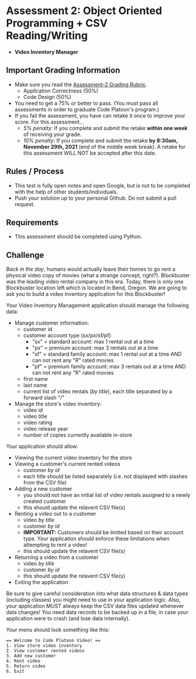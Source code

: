 # Assessment 2: Object Oriented Programming + CSV Reading/Writing
- **Video Inventory Manager**

## Important Grading Information
- Make sure you read the [Assessment-2 Grading Rubric](https://docs.google.com/spreadsheets/d/1AlAQukmB3SS7IyW2hu0zY-9RaQnHY3lLeTi2O1fUb30/edit?usp=sharing).
  - Application Correctness (50%)
  - Code Design (50%)
- You need to get a 75% or better to pass. (You must pass all assessments in order to graduate Code Platoon's program.)
- If you fail the assessment, you have can retake it once to improve your score. For this assessment... 
  - *5% penalty*: If you complete and submit the retake **within one week** of receiving your grade. 
  - *10% penalty*: If you complete and submit the retake **by 8:30am, November 29th, 2021** (end of the middle week break). A retake for this assessment WILL NOT be accepted after this date.

## Rules / Process
- This test is fully open notes and open Google, but is not to be completed with the help of other students/individuals.
- Push your solution up to your personal Github. Do not submit a pull request. 

## Requirements
- This assessment should be completed using Python.

## Challenge
*Back in the day*, humans would actually leave their homes to go rent a physical video copy of movies (what a strange concept, right?). Blockbuster was the leading video rental company in this era. Today, there is only one Blockbuster location left which is located in Bend, Oregon. We are going to ask you to build a video inventory application for this Blockbuster!

Your Video Inventory Management application should manage the following data:
- Manage customer information:
  - customer id
  - customer account type (sx/px/sf/pf)
    - "sx" = standard account: max 1 rental out at a time
    - "px" = premium account: max 3 rentals out at a time
    - "sf" = standard family account: max 1 rental out at a time AND can not rent any "R" rated movies
    - "pf" = premium family account: max 3 rentals out at a time AND can not rent any "R" rated movies   
  - first name
  - last name 
  - current list of video rentals (*by title*), each title separated by a forward slash "/"
- Manage the store's video inventory:
  - video id
  - video title
  - video rating
  - video release year
  - number of copies currently available in-store

Your application should allow:
- Viewing the current video inventory for the store
- Viewing a customer's current rented videos
  - customer *by id*
  - each title should be listed separately (i.e. not displayed with slashes from the CSV file)
- Adding a new customer
  - you should not have an initial list of video rentals assigned to a newly created customer
  - this should update the relavent CSV file(s)
- Renting a video out to a customer
  - video *by title*
  - customer *by id*
  - **IMPORTANT:** Customers should be limited based on their account type. Your application should enforce these limitations when attempting to rent a video!
  - this should update the relavent CSV file(s)
- Returning a video from a customer
  - video *by title*
  - customer *by id*
  - this should update the relavent CSV file(s)
- Exiting the application

Be sure to give careful consideration into what data structures & data types (including classes) you might need to use in your application logic. Also, your application MUST always keep the CSV data files updated whenever data changes! You need data records to be backed up in a file, in case your application were to crash (and lose data internally).

Your menu should look something like this: 
```
== Welcome to Code Platoon Video! ==
1. View store video inventory
2. View customer rented videos
3. Add new customer
4. Rent video
5. Return video
6. Exit
```
